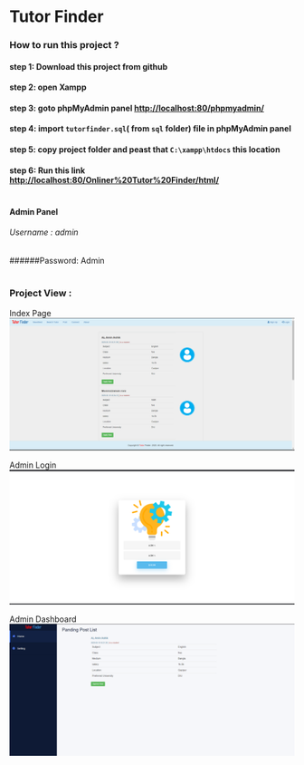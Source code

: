 # Tutor Finder

### How to run this project ?

#### step 1: Download this project from github
#### step 2: open Xampp
#### step 3: goto phpMyAdmin panel [http://localhost:80/phpmyadmin/](http://localhost:80/phpmyadmin/)
#### step 4: import ``tutorfinder.sql``( from `sql` folder) file in phpMyAdmin panel
#### step 5: copy project folder and peast that ``C:\xampp\htdocs`` this location
#### step 6: Run this link [http://localhost:80/Onliner%20Tutor%20Finder/html/](http://localhost:80/Onliner%20Tutor%20Finder/html/)
#
#### Admin Panel
###### Username : admin
######Password: Admin
# 
### Project View :
Index Page
![alt text](images/screensorts/2.PNG)

Admin Login
![alt text](images/screensorts/1.PNG)

Admin Dashboard
![alt text](images/screensorts/3.PNG)

